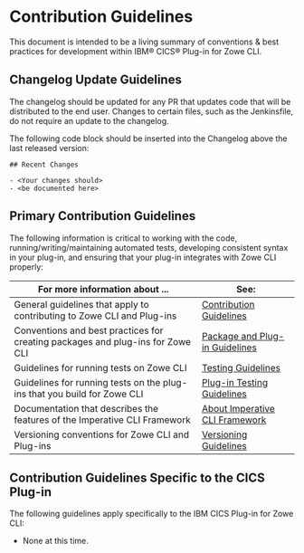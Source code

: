 # Contribution Guidelines
This document is intended to be a living summary of conventions & best practices for development within IBM® CICS® Plug-in for Zowe CLI.

## Changelog Update Guidelines

The changelog should be updated for any PR that updates code that will be distributed to the end user. Changes to certain files, such as the Jenkinsfile, do not require an update to the changelog.

The following code block should be inserted into the Changelog above the last released version:

```
## Recent Changes

- <Your changes should>
- <be documented here>
```

## Primary Contribution Guidelines

The following information is critical to working with the code, running/writing/maintaining automated tests, developing consistent syntax in your plug-in, and ensuring that your plug-in integrates with Zowe CLI properly:

| For more information about ... | See: |
| ------------------------------ | ----- |
| General guidelines that apply to contributing to Zowe CLI and Plug-ins | [Contribution Guidelines](https://github.com/zowe/zowe-cli/blob/master/CONTRIBUTING.md) |
| Conventions and best practices for creating packages and plug-ins for Zowe CLI | [Package and Plug-in Guidelines](https://github.com/zowe/zowe-cli/blob/master/docs/PackagesAndPluginGuidelines.md)|
| Guidelines for running tests on Zowe CLI | [Testing Guidelines](https://github.com/zowe/zowe-cli/blob/master/docs/TESTING.md) |
| Guidelines for running tests on the plug-ins that you build for Zowe CLI | [Plug-in Testing Guidelines](https://github.com/zowe/zowe-cli/blob/master/docs/PluginTESTINGGuidelines.md) |
| Documentation that describes the features of the Imperative CLI Framework | [About Imperative CLI Framework](https://github.com/zowe/zowe-cli/wiki) |
Versioning conventions for Zowe CLI and Plug-ins| [Versioning Guidelines](https://github.com/zowe/zowe-cli/blob/master/docs/MaintainerVersioning.md) |

## Contribution Guidelines Specific to the CICS Plug-in
The following guidelines apply specifically to the IBM CICS Plug-in for Zowe CLI:

-   None at this time.
